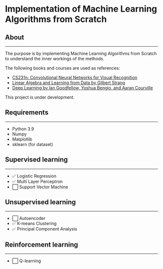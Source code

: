 # Implementation of Machine Learning Algorithms from Scratch

## About
---
The purpose is by implementing Machine Learning Algorithms from Scratch to understand the inner workings of the methods.

The following books and courses are used as references:
- [CS231n: Convolutional Neural Networks for Visual Recognition](http://cs231n.stanford.edu/)
- [Linear Algebra and Learning from Data by Gilbert Strang](https://www.amazon.com/Linear-Algebra-Learning-Data-Scientific/dp/1107002176)
- [Deep Learning by Ian Goodfellow, Yoshua Bengio, and Aaran Courville](https://www.amazon.com/Deep-Learning-Adaptive-Computation-Machine/dp/0262035618)

This project is under development.

## Requirements
---
- Python 3.9
- Numpy
- Matplotlib
- sklearn (for dataset)

## Supervised learning
---

- :white_check_mark: Logistic Regression
- :white_check_mark: Multi Layer Perceptron
- :white_large_square: Support Vector Machine

## Unsupervised learning
---

- :white_large_square: Autoencoder
- :white_check_mark: K-means Clustering
- :white_check_mark: Principal Component Analysis

## Reinforcement learning
---

- :white_large_square: Q-learning